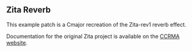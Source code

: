 ## Zita Reverb

This example patch is a Cmajor recreation of the Zita-rev1 reverb effect.

Documentation for the original Zita project is available on the [CCRMA website](https://ccrma.stanford.edu/~jos/Reverb/Zita_Rev1_Reverberator.html).
